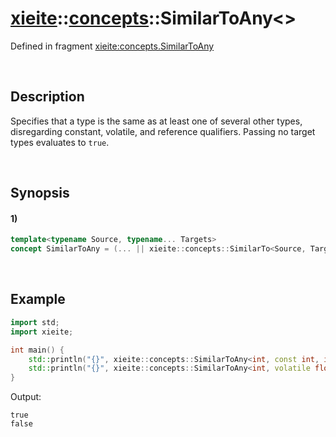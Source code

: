 # [xieite](../../xieite.md)\:\:[concepts](../../concepts.md)\:\:SimilarToAny\<\>
Defined in fragment [xieite:concepts.SimilarToAny](../../../src/concepts/similar_to_any.cpp)

&nbsp;

## Description
Specifies that a type is the same as at least one of several other types, disregarding constant, volatile, and reference qualifiers. Passing no target types evaluates to `true`.

&nbsp;

## Synopsis
#### 1)
```cpp
template<typename Source, typename... Targets>
concept SimilarToAny = (... || xieite::concepts::SimilarTo<Source, Targets>);
```

&nbsp;

## Example
```cpp
import std;
import xieite;

int main() {
    std::println("{}", xieite::concepts::SimilarToAny<int, const int, int&, volatile int&&>);
    std::println("{}", xieite::concepts::SimilarToAny<int, volatile float, double*&&>);
}
```
Output:
```
true
false
```
